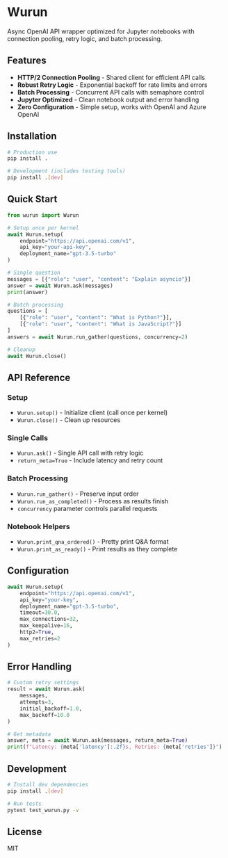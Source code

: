 # Wurun

Async OpenAI API wrapper optimized for Jupyter notebooks with connection pooling, retry logic, and batch processing.

## Features

- **HTTP/2 Connection Pooling** - Shared client for efficient API calls
- **Robust Retry Logic** - Exponential backoff for rate limits and errors
- **Batch Processing** - Concurrent API calls with semaphore control
- **Jupyter Optimized** - Clean notebook output and error handling
- **Zero Configuration** - Simple setup, works with OpenAI and Azure OpenAI

## Installation

```bash
# Production use
pip install .

# Development (includes testing tools)
pip install .[dev]
```

## Quick Start

```python
from wurun import Wurun

# Setup once per kernel
await Wurun.setup(
    endpoint="https://api.openai.com/v1",
    api_key="your-api-key",
    deployment_name="gpt-3.5-turbo"
)

# Single question
messages = [{"role": "user", "content": "Explain asyncio"}]
answer = await Wurun.ask(messages)
print(answer)

# Batch processing
questions = [
    [{"role": "user", "content": "What is Python?"}],
    [{"role": "user", "content": "What is JavaScript?"}]
]
answers = await Wurun.run_gather(questions, concurrency=2)

# Cleanup
await Wurun.close()
```

## API Reference

### Setup
- `Wurun.setup()` - Initialize client (call once per kernel)
- `Wurun.close()` - Clean up resources

### Single Calls
- `Wurun.ask()` - Single API call with retry logic
- `return_meta=True` - Include latency and retry count

### Batch Processing
- `Wurun.run_gather()` - Preserve input order
- `Wurun.run_as_completed()` - Process as results finish
- `concurrency` parameter controls parallel requests

### Notebook Helpers
- `Wurun.print_qna_ordered()` - Pretty print Q&A format
- `Wurun.print_as_ready()` - Print results as they complete

## Configuration

```python
await Wurun.setup(
    endpoint="https://api.openai.com/v1",
    api_key="your-key",
    deployment_name="gpt-3.5-turbo",
    timeout=30.0,
    max_connections=32,
    max_keepalive=16,
    http2=True,
    max_retries=2
)
```

## Error Handling

```python
# Custom retry settings
result = await Wurun.ask(
    messages,
    attempts=3,
    initial_backoff=1.0,
    max_backoff=10.0
)

# Get metadata
answer, meta = await Wurun.ask(messages, return_meta=True)
print(f"Latency: {meta['latency']:.2f}s, Retries: {meta['retries']}")
```

## Development

```bash
# Install dev dependencies
pip install .[dev]

# Run tests
pytest test_wurun.py -v
```

## License

MIT